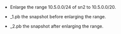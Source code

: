 * Enlarge the range 10.5.0.0/24 of sn2 to 10.5.0.0/20. 

* _1.pb the snapshot before enlarging the range. 

* _2.pb the snapshot after enlarging the range.

